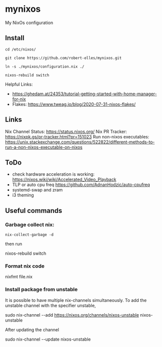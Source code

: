 # mynixos
My NixOs configuration

## Install

`cd /etc/nixos/`

`git clone https://github.com/robert-elles/mynixos.git`

`ln -s ./mynixos/configuration.nix ./`

`nixos-rebuild switch`

Helpful Links:
- https://ghedam.at/24353/tutorial-getting-started-with-home-manager-for-nix
- Flakes: https://www.tweag.io/blog/2020-07-31-nixos-flakes/

## Links
Nix Channel Status: https://status.nixos.org/
Nix PR Tracker: https://nixpk.gs/pr-tracker.html?pr=151023
Run non-nixos executables: https://unix.stackexchange.com/questions/522822/different-methods-to-run-a-non-nixos-executable-on-nixos

## ToDo

- check hardware acceleration is working: https://nixos.wiki/wiki/Accelerated_Video_Playback
- TLP or auto cpu freq https://github.com/AdnanHodzic/auto-cpufreq
- systemd-swap and zram
- i3 theming

## Useful commands

### Garbage collect nix:

`nix-collect-garbage -d`

then run

nixos-rebuild switch


### Format nix code

nixfmt file.nix

### Install package from unstable

It is possible to have multiple nix-channels simultaneously. To add the unstable channel with the specifier unstable,

sudo nix-channel --add https://nixos.org/channels/nixos-unstable nixos-unstable

After updating the channel

sudo nix-channel --update nixos-unstable
